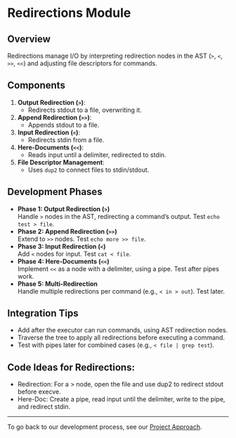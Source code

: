 # Redirections Module

## Overview
Redirections manage I/O by interpreting redirection nodes in the AST (`>`, `<`, `>>`, `<<`) and adjusting file descriptors for commands.

## Components
1. **Output Redirection (`>`)**:
   - Redirects stdout to a file, overwriting it.
2. **Append Redirection (`>>`)**:
   - Appends stdout to a file.
3. **Input Redirection (`<`)**:
   - Redirects stdin from a file.
4. **Here-Documents (`<<`)**:
   - Reads input until a delimiter, redirected to stdin.
5. **File Descriptor Management**:
   - Uses `dup2` to connect files to stdin/stdout.

## Development Phases
- **Phase 1: Output Redirection (`>`)**  
  Handle `>` nodes in the AST, redirecting a command’s output. Test `echo test > file`.
- **Phase 2: Append Redirection (`>>`)**  
  Extend to `>>` nodes. Test `echo more >> file`.
- **Phase 3: Input Redirection (`<`)**  
  Add `<` nodes for input. Test `cat < file`.
- **Phase 4: Here-Documents (`<<`)**  
  Implement `<<` as a node with a delimiter, using a pipe. Test after pipes work.
- **Phase 5: Multi-Redirection**  
  Handle multiple redirections per command (e.g., `< in > out`). Test later.

## Integration Tips
- Add after the executor can run commands, using AST redirection nodes.
- Traverse the tree to apply all redirections before executing a command.
- Test with pipes later for combined cases (e.g., `< file | grep test`).

## Code Ideas for Redirections:

- Redirection: For a > node, open the file and use dup2 to redirect stdout before execve.
- Here-Doc: Create a pipe, read input until the delimiter, write to the pipe, and redirect stdin.

---

To go back to our development process, see our [Project Approach](project_approach.md).
